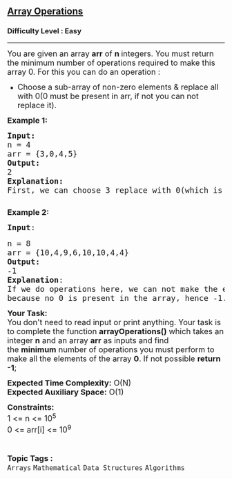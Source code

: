 <h2><a href="https://www.geeksforgeeks.org/problems/array-operations--170648/1?page=2&status=unsolved&sortBy=latest">Array Operations</a></h2><h3>Difficulty Level : Easy</h3><hr><div class="problems_problem_content__Xm_eO"><p><span style="font-size: 18px;">You are given an array <strong>arr</strong> of <strong>n </strong>integers. You must return the minimum number of operations required to make this array 0. For this you can do an operation :</span></p>
<ul style="list-style-type: square;">
<li><span style="font-size: 18px;">Choose a sub-array of non-zero elements &amp; replace all with 0(0 must be present in arr, if not you can not replace it).</span></li>
</ul>
<p><strong><span style="font-size: 18px;">Example 1:</span></strong></p>
<pre><span style="font-size: 18px;"><strong>Input:</strong>
n = 4
arr = {3,0,4,5}
<strong>Output:</strong>
2
<strong>Explanation:
</strong>First, we can choose 3 replace with 0</span><span style="font-size: 18px;">(which is on 1st Index) </span><span style="font-size: 18px;">and in the second </span><span style="font-size: 18px;">operation, we </span><span style="font-size: 18px;">can choose 4 &amp; 5 -&gt; replace </span><span style="font-size: 18px;">with 0(1st Index).<br></span>
</pre>
<p><strong><span style="font-size: 18px;">Example 2:</span></strong></p>
<pre><span style="font-size: 18px;"><strong>Input</strong>:</span><br><br><span style="font-size: 18px;">n = 8&nbsp;<br></span><span style="font-size: 18px;">arr = {10,4,9,6,10,10,4,4}&nbsp;<br></span><strong><span style="font-size: 18px;">Output:&nbsp;<br></span></strong><span style="font-size: 18px;">-1&nbsp;<br></span><span style="font-size: 18px;"><strong>Explanation</strong>:&nbsp;<br></span><span style="font-size: 18px;">If we do operations here, we can not make the entire 0&nbsp;<br></span><span style="font-size: 18px;">because no 0 is present in the array, hence -1.</span></pre>
<p><span style="font-size: 18px;"><strong>Your Task:</strong><br>You don't need to read input or print anything. Your task is to complete the function <strong>arrayOperations()</strong> which takes an integer <strong>n</strong> and an array <strong>arr</strong> as inputs and </span><span style="font-size: 18px;">find the&nbsp;</span><strong style="font-size: 18px;">minimum</strong><span style="font-size: 18px;">&nbsp;number of operations you must perform to make all the elements of the array&nbsp;</span><strong style="font-size: 18px;">0</strong><span style="font-size: 18px;">. If not possible <strong>return -1</strong>;</span></p>
<p><span style="font-size: 18px;"><strong>Expected Time Complexity:</strong>&nbsp;O(N)<br><strong>Expected Auxiliary Space:</strong>&nbsp;O(1)</span></p>
<p><span style="font-size: 18px;"><strong>Constraints:</strong><br>1 &lt;= n&nbsp;&lt;= 10<sup>5</sup><br>0 &lt;= arr[i] &lt;= 10<sup>9</sup></span></p></div><br><p><span style=font-size:18px><strong>Topic Tags : </strong><br><code>Arrays</code>&nbsp;<code>Mathematical</code>&nbsp;<code>Data Structures</code>&nbsp;<code>Algorithms</code>&nbsp;
